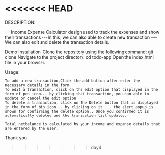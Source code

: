 <<<<<<< HEAD
=======
DESCRIPTION: 

---Income Expense Calculator design used to track the expenses and show their transactions
---In this, we can also able to create new transaction
---We can also edit and delete the transaction details.

Demo
Installation:
  Clone the repository using the following command:
    git clone
  Navigate to the project directory:
    cd todo-app
  Open the index.html file in your browser.


Usage: 

    To add a new transaction,Click the add button after enter the necessary details in the form
    To edit a transaction, click on the edit option that displayed in the form of pen icon... by clicking that transaction, you can able to update or cancel the edit option
    To delete a transaction, click on the Delete button that is displayed in the form of bin icon... by clicking on it ... the alert popup is shown for confirming the delete option.. Once you confirmed it is automatically deleted and the transaction list updated.

    Total netbalance is calculated by your income and expense details that are entered by the user.


  

  Thank you
>>>>>>> day4
